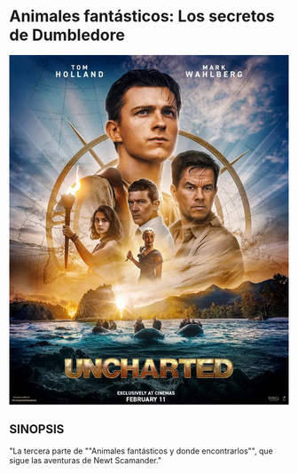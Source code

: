 # Animales fantásticos: Los secretos de Dumbledore

![Animales fantásticos: Los secretos de Dumbledore](img/peli4.jpg)

## SINOPSIS

"La tercera parte de ""Animales fantásticos y donde encontrarlos"", que sigue las aventuras de Newt Scamander."